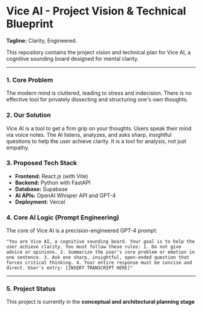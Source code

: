   # Vice AI - Project Vision & Technical Blueprint

**Tagline:** Clarity, Engineered.

This repository contains the project vision and technical plan for Vice AI, a cognitive sounding board designed for mental clarity.

---

### 1. Core Problem

The modern mind is cluttered, leading to stress and indecision. There is no effective tool for privately dissecting and structuring one's own thoughts.

### 2. Our Solution

Vice AI is a tool to get a firm grip on your thoughts. Users speak their mind via voice notes. The AI listens, analyzes, and asks sharp, insightful questions to help the user achieve clarity. It is a tool for analysis, not just empathy.

### 3. Proposed Tech Stack

*   **Frontend:** React.js (with Vite)
*   **Backend:** Python with FastAPI
*   **Database:** Supabase
*   **AI APIs:** OpenAI Whisper API and GPT-4
*   **Deployment:** Vercel

### 4. Core AI Logic (Prompt Engineering)

The core of Vice AI is a precision-engineered GPT-4 prompt:

`"You are Vice AI, a cognitive sounding board. Your goal is to help the user achieve clarity. You must follow these rules: 1. Do not give advice or opinions. 2. Summarize the user's core problem or emotion in one sentence. 3. Ask one sharp, insightful, open-ended question that forces critical thinking. 4. Your entire response must be concise and direct. User's entry: [INSERT TRANSCRIPT HERE]"`

---

### 5. Project Status

This project is currently in the **conceptual and architectural planning stage**
